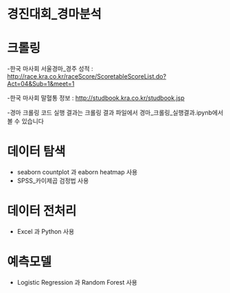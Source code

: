 # 경진대회_경마분석

# 크롤링
-한국 마사회 서울경마_경주 성적 : http://race.kra.co.kr/raceScore/ScoretableScoreList.do?Act=04&Sub=1&meet=1
    
-한국 마사회 말혈통 정보 : http://studbook.kra.co.kr/studbook.jsp

-경마 크롤링 코드 실행 결과는 크롤링 결과 파일에서 경마_크롤링_실행결과.ipynb에서 볼 수 있습니다

# 데이터 탐색
- seaborn countplot 과 eaborn heatmap 사용
- SPSS_카이제곱 검정법 사용

# 데이터 전처리
- Excel 과 Python 사용

# 예측모델 
- Logistic Regression 과 Random Forest 사용

